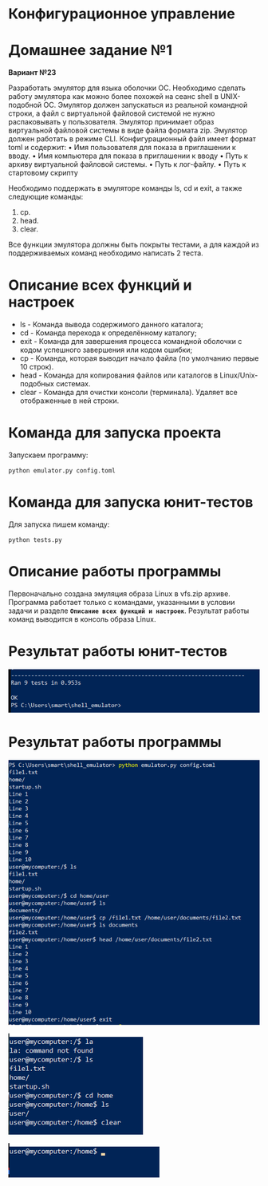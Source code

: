 # Конфигурационное управление

# Домашнее задание №1

**Вариант №23**

Разработать эмулятор для языка оболочки ОС. Необходимо сделать работу
эмулятора как можно более похожей на сеанс shell в UNIX-подобной ОС.
Эмулятор должен запускаться из реальной командной строки, а файл с
виртуальной файловой системой не нужно распаковывать у пользователя.
Эмулятор принимает образ виртуальной файловой системы в виде файла формата
zip. Эмулятор должен работать в режиме CLI.
Конфигурационный файл имеет формат toml и содержит:
• Имя пользователя для показа в приглашении к вводу.
• Имя компьютера для показа в приглашении к вводу
• Путь к архиву виртуальной файловой системы.
• Путь к лог-файлу.
• Путь к стартовому скрипту

Необходимо поддержать в эмуляторе команды ls, cd и exit, а также следующие команды:
1. cp.
2. head.
3. clear.

Все функции эмулятора должны быть покрыты тестами, а для каждой из поддерживаемых команд необходимо написать 2 теста.


# Описание всех функций и настроек

* ls - Команда вывода содержимого данного каталога;
* cd - Команда перехода к определённому каталогу;
* exit - Команда для завершения процесса командной оболочки с кодом успешного завершения или кодом ошибки;
* cp - Команда, которая выводит начало файла (по умолчанию первые 10 строк).
* head - Команда для копирования файлов или каталогов в Linux/Unix-подобных системах.
* clear - Команда для очистки консоли (терминала). Удаляет все отображенные в ней строки.

# Команда для запуска проекта

Запускаем программу:

```
python emulator.py config.toml
```

# Команда для запуска юнит-тестов

Для запуска пишем команду:

```
python tests.py
```

# Описание работы программы

Первоначально создана эмуляция образа Linux в vfs.zip архиве. Программа работает только с командами, указанными в условии задачи и разделе **``Описание всех функций и настроек``**. Результат работы команд выводится в консоль образа Linux. 

# Результат работы юнит-тестов
![art](https://github.com/Klombik/HM1KU/blob/4f527aa37e82a06790d5c4603832148abae844e9/%D0%B8%D0%B7%D0%BE%D0%B1%D1%80%D0%B0%D0%B6%D0%B5%D0%BD%D0%B8%D0%B5_2024-11-26_172302329.png)

# Результат работы программы
![art](https://github.com/Klombik/HM1KU/blob/911dbdafcbd7e5afdfecb12917677fb56273a704/%D0%B8%D0%B7%D0%BE%D0%B1%D1%80%D0%B0%D0%B6%D0%B5%D0%BD%D0%B8%D0%B5_2024-11-26_172822655.png)

![art](https://github.com/Klombik/HM1KU/blob/be1e059643336575f3e0bd8674c18a0d24ca1094/cl.png)

![art](https://github.com/Klombik/HM1KU/blob/4d3a532058c0252f20f16ce7ea3bf91d3d2f2f2d/cl2.png)




